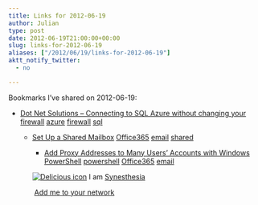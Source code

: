 ```yaml
---
title: Links for 2012-06-19
author: Julian
type: post
date: 2012-06-19T21:00:00+00:00
slug: links-for-2012-06-19 
aliases: ["/2012/06/19/links-for-2012-06-19"]
aktt_notify_twitter:
  - no

---
```

Bookmarks I&#8217;ve shared on 2012-06-19:

  * [Dot Net Solutions &#8211; Connecting to SQL Azure without changing your firewall][1] 
    [azure][2] [firewall][3] [sql][4] </li> 
    
      * [Set Up a Shared Mailbox][5] 
        [Office365][6] [email][7] [shared][8] </li> 
        
          * [Add Proxy Addresses to Many Users&#8217; Accounts with Windows PowerShell][9] 
            [powershell][10] [Office365][6] [email][7] </li> </ul> 
            
            <p class="deliciouslink">
              <a href="https://del.icio.us/synesthesia" title="See all my bookmarks on del.icio.us"><img src="https://www.synesthesia.co.uk/images/deliciousicon.jpg" alt="Delicious icon" /></a>&nbsp;I am <a href="https://del.icio.us/synesthesia" title="See all my bookmarks on del.icio.us">Synesthesia</a>
            </p>
            
            <p class="deliciouslink">
              <a href="https://del.icio.us/network?add=synesthesia" title="Add me to your del.icio.us network"><img src="https://www.synesthesia.co.uk/images/add.gif" alt="" /></a>&nbsp;<a href="https://del.icio.us/network?add=synesthesia" title="Add me to your del.icio.us network">Add me to your network</a>
            </p>

 [1]: https://www.dotnetsolutions.co.uk/blog/connecting-to-sql-azure-without-changing-your-firewall
 [2]: https://www.delicious.com/synesthesia/azure
 [3]: https://www.delicious.com/synesthesia/firewall
 [4]: https://www.delicious.com/synesthesia/sql
 [5]: https://technet.microsoft.com/en-us/exchangelabshelp/ee441202.aspx
 [6]: https://www.delicious.com/synesthesia/Office365
 [7]: https://www.delicious.com/synesthesia/email
 [8]: https://www.delicious.com/synesthesia/shared
 [9]: https://help.outlook.com/en-us/140/cc967281.aspx
 [10]: https://www.delicious.com/synesthesia/powershell